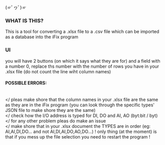(☞ﾟヮﾟ)☞ 

### WHAT IS THIS?
This is a tool for converting a .xlsx file to a .csv file which can be imported as a database into the iFix program

### UI
you will have 2 buttons (on which it says what they are for) and a field with a number 0, replace ths number with the number of rows you have in your .xlsx file (do not count the line wiht column names)

#### POSSIBLE ERRORS:
<br></ pleas make shore that the column names in your .xlsx file are the same as they are in the iFix program (you can look through the specific types' JSON file to make shore they are the same)
<br></ check how the I/O address is typed for DI, DO and AI, AO (byt:bit / byt)
<br></ for any other problem pleas do make an issue
<br></ make shore that in your .xlsx document the TYPES are in order (eg: AI,AI,DI,DO... and not AI,DI,AI,DO,AO,DO...)
! only thing (at the moment) is that if you mess up the file selection you need to restart the program ! 
